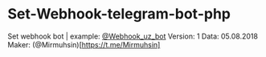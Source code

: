 # Set-Webhook-telegram-bot-php
Set webhook bot | example: [@Webhook_uz_bot](https://t.me/Webhook_uz_bot)
Version: 1
Data: 05.08.2018
Maker: (@Mirmuhsin)[https://t.me/Mirmuhsin]

